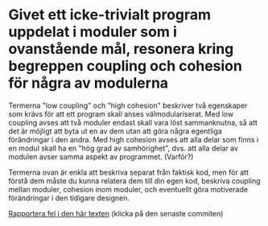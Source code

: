 # Givet ett icke-trivialt program uppdelat i moduler som i ovanstående mål, resonera kring begreppen coupling och cohesion för några av modulerna

Termerna "low coupling" och "high cohesion" beskriver två
egenskaper som krävs för att ett program skall anses
välmodulariserat. Med low coupling avses att två moduler endast
skall vara löst sammanknutna, så att det är möjligt att byta ut en
av dem utan att göra några egentliga förändringar i den andra. Med
high cohesion avses att alla delar som finns i en modul skall ha
en "hög grad av samhörighet", dvs. att alla delar av modulen avser
samma aspekt av programmet. (Varför?)

Termerna ovan är enkla att beskriva separat från faktisk kod, men
för att förstå dem måste du kunna relatera dem till din egen kod,
beskriva coupling mellan moduler, cohesion inom moduler, och
eventuellt göra motiverade förändringar i den tidigare designen.

[Rapportera fel i den här texten](https://github.com/IOOPM-UU/achievements/commits/master/K31.md) (klicka på den senaste commiten)
